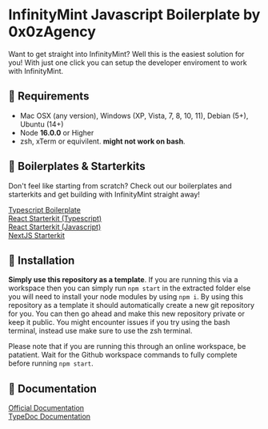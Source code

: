 # InfinityMint Javascript Boilerplate by 0x0zAgency

Want to get straight into InfinityMint? Well this is the easiest solution for you! With just one click you can setup the developer enviroment to work with InfinityMint.

## 🗿 Requirements

- Mac OSX (any version), Windows (XP, Vista, 7, 8, 10, 11), Debian (5+), Ubuntu (14+)
- Node **16.0.0** or Higher
- zsh, xTerm or equivilent. **might not work on bash**.

## 🗿 Boilerplates & Starterkits

Don't feel like starting from scratch? Check out our boilerplates and starterkits and get building with InfinityMint straight away!

[Typescript Boilerplate](https://github.com/0x0zAgency/infinitymint-typescript-boilerplate)</br>
[React Starterkit (Typescript)](https://github.com/0x0zAgency/infinitymint-react-typescript-starterkit)</br>
[React Starterkit (Javascript)](https://github.com/0x0zAgency/infinitymint-react-javascript-starterkit)</br>
[NextJS Starterkit](https://github.com/0x0zAgency/infinitymint-nextjs-starterkit)</br>

## 🗿 Installation

**Simply use this repository as a template**. If you are running this via a workspace then you can simply run `npm start` in the extracted folder else you will need to install your node modules by using `npm i`. By using this repository as a template it should automatically create a new git repository for you. You can then go ahead and make this new repository private or keep it public. You might encounter issues if you try using the bash terminal, instead use make sure to use the zsh terminal.

Please note that if you are running this through an online workspace, be patatient. Wait for the Github workspace commands to fully complete before running `npm start`.

## 🗿 Documentation

[Official Documentation](https://docs.infinitymint.app)</br>
[TypeDoc Documentation](https://typedoc.org/)
